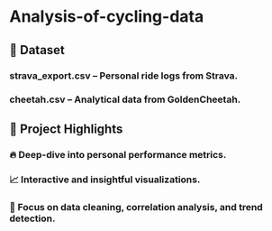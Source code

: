 # Analysis-of-cycling-data

## 📁 Dataset
### strava_export.csv – Personal ride logs from Strava.
### cheetah.csv – Analytical data from GoldenCheetah.

## 📌 Project Highlights
### 🔥 Deep-dive into personal performance metrics.
### 📈 Interactive and insightful visualizations.
### 🧹 Focus on data cleaning, correlation analysis, and trend detection.
